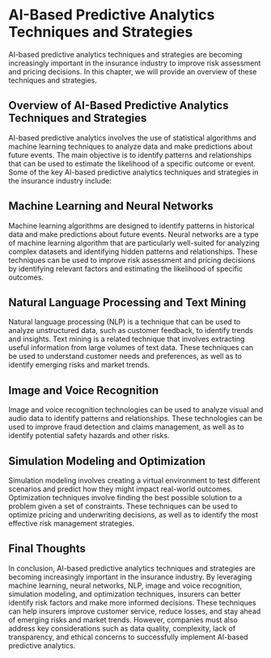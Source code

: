 AI-Based Predictive Analytics Techniques and Strategies
================================================================

AI-based predictive analytics techniques and strategies are becoming increasingly important in the insurance industry to improve risk assessment and pricing decisions. In this chapter, we will provide an overview of these techniques and strategies.

Overview of AI-Based Predictive Analytics Techniques and Strategies
-------------------------------------------------------------------

AI-based predictive analytics involves the use of statistical algorithms and machine learning techniques to analyze data and make predictions about future events. The main objective is to identify patterns and relationships that can be used to estimate the likelihood of a specific outcome or event. Some of the key AI-based predictive analytics techniques and strategies in the insurance industry include:

Machine Learning and Neural Networks
------------------------------------

Machine learning algorithms are designed to identify patterns in historical data and make predictions about future events. Neural networks are a type of machine learning algorithm that are particularly well-suited for analyzing complex datasets and identifying hidden patterns and relationships. These techniques can be used to improve risk assessment and pricing decisions by identifying relevant factors and estimating the likelihood of specific outcomes.

Natural Language Processing and Text Mining
-------------------------------------------

Natural language processing (NLP) is a technique that can be used to analyze unstructured data, such as customer feedback, to identify trends and insights. Text mining is a related technique that involves extracting useful information from large volumes of text data. These techniques can be used to understand customer needs and preferences, as well as to identify emerging risks and market trends.

Image and Voice Recognition
---------------------------

Image and voice recognition technologies can be used to analyze visual and audio data to identify patterns and relationships. These technologies can be used to improve fraud detection and claims management, as well as to identify potential safety hazards and other risks.

Simulation Modeling and Optimization
------------------------------------

Simulation modeling involves creating a virtual environment to test different scenarios and predict how they might impact real-world outcomes. Optimization techniques involve finding the best possible solution to a problem given a set of constraints. These techniques can be used to optimize pricing and underwriting decisions, as well as to identify the most effective risk management strategies.

Final Thoughts
--------------

In conclusion, AI-based predictive analytics techniques and strategies are becoming increasingly important in the insurance industry. By leveraging machine learning, neural networks, NLP, image and voice recognition, simulation modeling, and optimization techniques, insurers can better identify risk factors and make more informed decisions. These techniques can help insurers improve customer service, reduce losses, and stay ahead of emerging risks and market trends. However, companies must also address key considerations such as data quality, complexity, lack of transparency, and ethical concerns to successfully implement AI-based predictive analytics.
